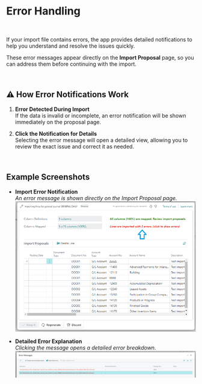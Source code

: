 # **Error Handling**

&nbsp;

If your import file contains errors, the app provides detailed notifications to help you understand and resolve the issues quickly.

These error messages appear directly on the **Import Proposal** page, so you can address them before continuing with the import.

&nbsp;

## ⚠️ How Error Notifications Work

1. **Error Detected During Import**  
   If the data is invalid or incomplete, an error notification will be shown immediately on the proposal page.

2. **Click the Notification for Details**  
   Selecting the error message will open a detailed view, allowing you to review the exact issue and correct it as needed.

&nbsp;

## Example Screenshots

- **Import Error Notification**  
  _An error message is shown directly on the Import Proposal page._  
  ![Import error](Assets/ImportError.png)

- **Detailed Error Explanation**  
  _Clicking the message opens a detailed error breakdown._  
  ![Error messages](Assets/ErrorMessages.png)
